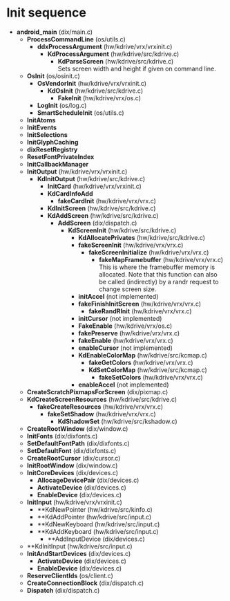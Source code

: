 # Init sequence

- **android_main** (dix/main.c)
    - **ProcessCommandLine** (os/utils.c)
        - **ddxProcessArgument** (hw/kdrive/vrx/vrxinit.c)
            - **KdProcessArgument** (hw/kdrive/src/kdrive.c)
                - **KdParseScreen** (hw/kdrive/src/kdrive.c)  
                  Sets screen width and height if given on command line.
    - **OsInit** (os/osinit.c)
        - **OsVendorInit** (hw/kdrive/vrx/vrxinit.c)
            - **KdOsInit** (hw/kdrive/src/kdrive.c)
                - **FakeInit** (hw/kdrive/vrx/os.c)
        - **LogInit** (os/log.c)
        - **SmartScheduleInit** (os/utils.c)
    - **InitAtoms**
    - **InitEvents**
    - **InitSelections**
    - **InitGlyphCaching**
    - **dixResetRegistry**
    - **ResetFontPrivateIndex**
    - **InitCallbackManager**
    - **InitOutput** (hw/kdrive/vrx/vrxinit.c)
        - **KdInitOutput** (hw/kdrive/src/kdrive.c)
            - **InitCard** (hw/kdrive/vrx/vrxinit.c)
            - **KdCardInfoAdd**
                - **fakeCardInit** (hw/kdrive/vrx/vrx.c)
            - **KdInitScreen** (hw/kdrive/src/kdrive.c)
            - **KdAddScreen** (hw/kdrive/src/kdrive.c)
                - **AddScreen** (dix/dispatch.c)
                    - **KdScreenInit** (hw/kdrive/src/kdrive.c)
                        - **KdAllocatePrivates** (hw/kdrive/src/kdrive.c)
                        - **fakeScreenInit** (hw/kdrive/vrx/vrx.c)
                            - **fakeScreenInitialize** (hw/kdrive/vrx/vrx.c)
                                - **fakeMapFramebuffer** (hw/kdrive/vrx/vrx.c)  
                                  This is where the framebuffer memory is allocated. Note that this function can also be called (indirectly) by a randr request to change screen size.
                        - **initAccel** (not implemented)
                        - **fakeFinishInitScreen** (hw/kdrive/vrx/vrx.c)
                            - **fakeRandRInit** (hw/kdrive/vrx/vrx.c)
                        - **initCursor** (not implemented)
                        - **FakeEnable** (hw/kdrive/vrx/os.c)
                        - **fakePreserve** (hw/kdrive/vrx/vrx.c)
                        - **fakeEnable** (hw/kdrive/vrx/vrx.c)
                        - **enableCursor** (not implemented)
                        - **KdEnableColorMap** (hw/kdrive/src/kcmap.c)
                            - **fakeGetColors** (hw/kdrive/vrx/vrx.c)
                            - **KdSetColorMap** (hw/kdrive/src/kcmap.c)
                                - **fakeSetColors** (hw/kdrive/vrx/vrx.c)
                        - **enableAccel** (not implemented)
    - **CreateScratchPixmapsForScreen** (dix/pixmap.c)
    - **KdCreateScreenResources** (hw/kdrive/src/kdrive.c)
        - **fakeCreateResources** (hw/kdrive/vrx/vrx.c)
            - **fakeSetShadow** (hw/kdrive/vrx/vrx.c)
                - **KdShadowSet** (hw/kdrive/src/kshadow.c)
    - **CreateRootWindow** (dix/window.c)
    - **InitFonts** (dix/dixfonts.c)
    - **SetDefaultFontPath** (dix/dixfonts.c)
    - **SetDefaultFont** (dix/dixfonts.c)
    - **CreateRootCursor** (dix/cursor.c)
    - **InitRootWindow** (dix/window.c)
    - **InitCoreDevices** (dix/devices.c)
        - **AllocageDevicePair** (dix/devices.c)
        - **ActivateDevice** (dix/devices.c)
        - **EnableDevice** (dix/devices.c)
    - **InitInput** (hw/kdrive/vrx/vrxinit.c)
        - **KdNewPointer (hw/kdrive/src/kinfo.c)
        - **KdAddPointer (hw/kdrive/src/input.c)
        - **KdNewKeyboard (hw/kdrive/src/input.c)
        - **KdAddKeyboard (hw/kdrive/src/input.c)
            - **AddInputDevice (dix/devices.c)
    - **KdInitInput (hw/kdrive/src/input.c)
    - **InitAndStartDevices** (dix/devices.c)
        - **ActivateDevice** (dix/devices.c)
        - **EnableDevice** (dix/devices.c)
    - **ReserveClientIds** (os/client.c)
    - **CreateConnectionBlock** (dix/dispatch.c)
    - **Dispatch** (dix/dispatch.c)
